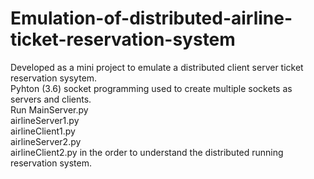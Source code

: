 # Emulation-of-distributed-airline-ticket-reservation-system
Developed as a mini project to emulate a distributed client server ticket reservation sysytem.
<br>Pyhton (3.6) socket programming used to create multiple sockets as servers and clients.
<br>Run MainServer.py 
<br>airlineServer1.py
<br>airlineClient1.py
<br>airlineServer2.py
<br>airlineClient2.py in the order to understand the distributed running reservation system.
